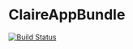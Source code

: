 ClaireAppBundle
===============
[![Build Status](https://magnum.travis-ci.com/simpleit/ClaireAppBundle.png?token=9uG3WqTThmEbJN3shGTk&branch=master)](https://magnum.travis-ci.com/simpleit/ClaireAppBundle)
